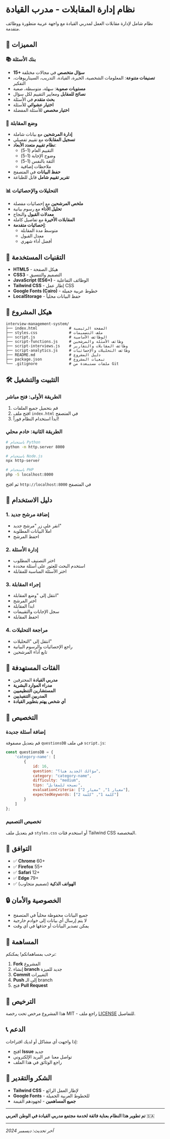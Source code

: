 # نظام إدارة المقابلات - مدرب القيادة

نظام شامل لإدارة مقابلات العمل لمدربي القيادة مع واجهة عربية متطورة ووظائف متقدمة.

## 🌟 المميزات

### 📚 بنك الأسئلة
- **15+ سؤال متخصص** في مجالات مختلفة
- **تصنيفات متنوعة**: المعلومات الشخصية، الخبرة، القيادة، التدريب، السيناريوهات، التفكير
- **مستويات صعوبة**: سهلة، متوسطة، صعبة
- **نصائح للمقابل** ومعايير التقييم لكل سؤال
- **بحث متقدم** في الأسئلة
- **اختيار عشوائي** للأسئلة
- **اختيار مخصص** للأسئلة المفضلة

### 🎤 وضع المقابلة
- **إدارة المرشحين** مع بيانات شاملة
- **تسجيل المقابلات** مع تقييم تفصيلي
- **نظام تقييم متعدد الأبعاد**:
  - التقييم العام (1-5)
  - وضوح الإجابة (1-5)
  - الثقة بالنفس (1-5)
  - ملاحظات إضافية
- **حفظ البيانات** في المتصفح
- **تقرير تقييم شامل** قابل للطباعة

### 📊 التحليلات والإحصائيات
- **ملخص المرشحين** مع إحصائيات مفصلة
- **تحليل الأداء** مع رسوم بيانية
- **معدلات القبول** والنجاح
- **المقابلات الأخيرة** مع تفاصيل كاملة
- **إحصائيات متقدمة**:
  - متوسط مدة المقابلة
  - معدل القبول
  - أفضل أداء شهري

## 🚀 التقنيات المستخدمة

- **HTML5** - هيكل الصفحة
- **CSS3** - التصميم والتنسيق
- **JavaScript (ES6+)** - الوظائف التفاعلية
- **Tailwind CSS** - إطار عمل CSS
- **Google Fonts (Cairo)** - خطوط عربية جميلة
- **LocalStorage** - حفظ البيانات محلياً

## 📁 هيكل المشروع

```
interview-management-system/
├── index.html              # الصفحة الرئيسية
├── styles.css              # ملف التصميمات
├── script.js               # الوظائف الأساسية
├── script-functions.js     # وظائف الأسئلة والمرشحين
├── script-interviews.js    # وظائف المقابلات والتقارير
├── script-analytics.js     # وظائف التحليلات والإحصائيات
├── README.md               # دليل المشروع
├── package.json            # تبعيات المشروع
└── .gitignore              # ملفات مستبعدة من Git
```

## 🛠️ التثبيت والتشغيل

### الطريقة الأولى: فتح مباشر
1. قم بتحميل جميع الملفات
2. افتح ملف `index.html` في المتصفح
3. ابدأ استخدام النظام فوراً!

### الطريقة الثانية: خادم محلي
```bash
# باستخدام Python
python -m http.server 8000

# باستخدام Node.js
npx http-server

# باستخدام PHP
php -S localhost:8000
```

ثم افتح `http://localhost:8000` في المتصفح

## 📖 دليل الاستخدام

### 1. إضافة مرشح جديد
- انقر على زر "مرشح جديد"
- املأ البيانات المطلوبة
- احفظ المرشح

### 2. إدارة الأسئلة
- اختر التصنيف المطلوب
- استخدم البحث للعثور على أسئلة محددة
- اختر الأسئلة المناسبة للمقابلة

### 3. إجراء المقابلة
- انتقل إلى "وضع المقابلة"
- اختر المرشح
- ابدأ المقابلة
- سجل الإجابات والتقييمات
- احفظ المقابلة

### 4. مراجعة التحليلات
- انتقل إلى "التحليلات"
- راجع الإحصائيات والرسوم البيانية
- تابع أداء المرشحين

## 🎯 الفئات المستهدفة

- **مدربي القيادة** المحترفين
- **مدراء الموارد البشرية**
- **المستشارين التنظيميين**
- **المدربين التنفيذيين**
- **أي شخص يهتم بتطوير القيادة**

## 🔧 التخصيص

### إضافة أسئلة جديدة
قم بتعديل مصفوفة `questionsDB` في ملف `script.js`:

```javascript
const questionsDB = {
    'category-name': [
        {
            id: 16,
            question: "سؤالك الجديد هنا؟",
            category: "category-name",
            difficulty: "medium",
            tips: "نصيحة للمقابل",
            evaluationCriteria: ["معيار 1", "معيار 2"],
            expectedKeywords: ["كلمة 1", "كلمة 2"]
        }
    ]
};
```

### تخصيص التصميم
قم بتعديل ملف `styles.css` أو استخدم فئات Tailwind CSS المخصصة.

## 📱 التوافق

- ✅ **Chrome** 60+
- ✅ **Firefox** 55+
- ✅ **Safari** 12+
- ✅ **Edge** 79+
- ✅ **الهواتف الذكية** (تصميم متجاوب)

## 🔒 الخصوصية والأمان

- جميع البيانات محفوظة محلياً في المتصفح
- لا يتم إرسال أي بيانات إلى خوادم خارجية
- يمكن تصدير البيانات أو حذفها في أي وقت

## 🤝 المساهمة

نرحب بمساهماتكم! يمكنكم:

1. **Fork** المشروع
2. إنشاء **branch** جديد للميزة
3. **Commit** التغييرات
4. **Push** إلى الـ branch
5. فتح **Pull Request**

## 📄 الترخيص

هذا المشروع مرخص تحت رخصة MIT - راجع ملف [LICENSE](LICENSE) للتفاصيل.

## 📞 الدعم

إذا واجهت أي مشاكل أو لديك اقتراحات:

- افتح **Issue** جديد
- تواصل معنا عبر البريد الإلكتروني
- راجع الوثائق في هذا الملف

## 🎉 الشكر والتقدير

- **Tailwind CSS** - لإطار العمل الرائع
- **Google Fonts** - للخطوط العربية الجميلة
- **جميع المساهمين** - لجهودهم القيمة

---

**تم تطوير هذا النظام بعناية فائقة لخدمة مجتمع مدربي القيادة في الوطن العربي** 🇸🇦

---

*آخر تحديث: ديسمبر 2024*
